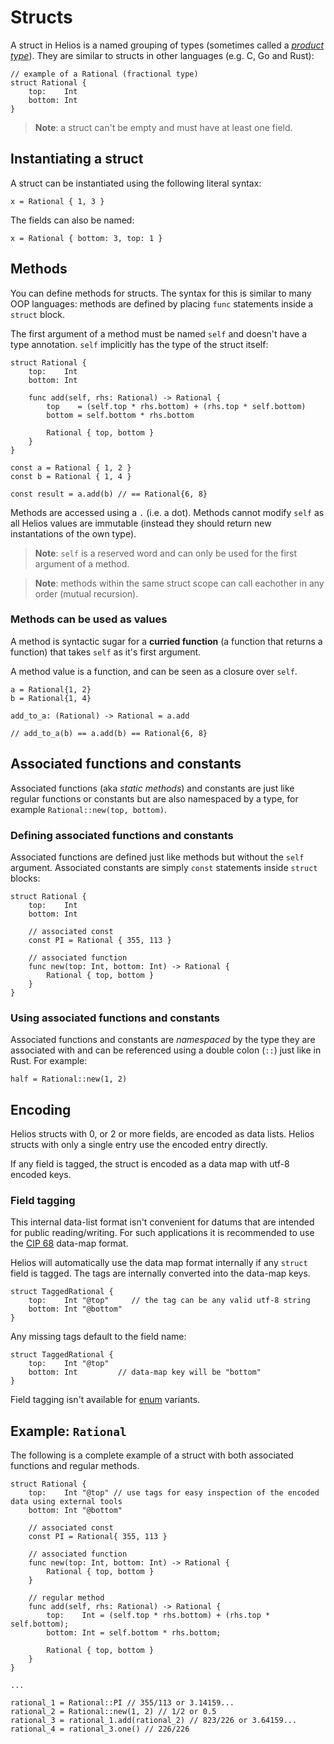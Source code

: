 # Structs

A struct in Helios is a named grouping of types (sometimes called a [*product type*](https://en.wikipedia.org/wiki/Product_type)). They are similar to structs in other languages (e.g. C, Go and Rust):

```helios
// example of a Rational (fractional type)
struct Rational {
    top:    Int
    bottom: Int
}
```

> **Note**: a struct can't be empty and must have at least one field.

## Instantiating a struct

A struct can be instantiated using the following literal syntax:

```helios
x = Rational { 1, 3 }
```

The fields can also be named:

```helios
x = Rational { bottom: 3, top: 1 }
```

## Methods

You can define methods for structs. The syntax for this is similar to many OOP languages: methods are defined by placing `func` statements inside a `struct` block.

The first argument of a method must be named `self` and doesn't have a type annotation. `self` implicitly has the type of the struct itself:
```helios
struct Rational {
    top:    Int
    bottom: Int

    func add(self, rhs: Rational) -> Rational {
        top    = (self.top * rhs.bottom) + (rhs.top * self.bottom)
        bottom = self.bottom * rhs.bottom

        Rational { top, bottom }
    }
}

const a = Rational { 1, 2 }
const b = Rational { 1, 4 }

const result = a.add(b) // == Rational{6, 8}
```

Methods are accessed using a `.` (i.e. a dot). Methods cannot modify `self` as all Helios values are immutable (instead they should return new instantations of the own type).

> **Note**: `self` is a reserved word and can only be used for the first argument of a method.

> **Note**: methods within the same struct scope can call eachother in any order (mutual recursion).

### Methods can be used as values
A method is syntactic sugar for a **curried function** (a function that returns a function) that takes `self` as it's first argument.

A method value is a function, and can be seen as a closure over `self`.

```helios
a = Rational{1, 2}
b = Rational{1, 4}

add_to_a: (Rational) -> Rational = a.add

// add_to_a(b) == a.add(b) == Rational{6, 8}
```


## Associated functions and constants

Associated functions (aka *static methods*) and constants are just like regular functions or constants but are also namespaced by a type, for example `Rational::new(top, bottom)`.

### Defining associated functions and constants

Associated functions are defined just like methods but without the `self` argument. Associated constants are simply `const` statements inside `struct` blocks:

```helios
struct Rational {
    top:    Int
    bottom: Int

	// associated const
	const PI = Rational { 355, 113 }

	// associated function
	func new(top: Int, bottom: Int) -> Rational {
		Rational { top, bottom }
	}
}
```

### Using associated functions and constants

Associated functions and constants are *namespaced* by the type they are associated with
and can be referenced using a double colon (`::`) just like in Rust.
For example:

```helios
half = Rational::new(1, 2)
```

## Encoding

Helios structs with 0, or 2 or more fields, are encoded as data lists. Helios structs with only a single entry use the encoded entry directly.

If any field is tagged, the struct is encoded as a data map with utf-8 encoded keys.

### Field tagging

This internal data-list format isn't convenient for datums that are intended for public reading/writing. For such applications it is recommended to use the [CIP 68](https://cips.cardano.org/cips/cip68/) data-map format.

Helios will automatically use the data map format internally if any `struct` field is tagged. The tags are internally converted into the data-map keys.

```helios
struct TaggedRational {
    top:    Int "@top"     // the tag can be any valid utf-8 string
    bottom: Int "@bottom"
}
```

Any missing tags default to the field name:

```helios
struct TaggedRational {
    top:    Int "@top"
    bottom: Int         // data-map key will be "bottom"
}
```

Field tagging isn't available for [enum](./enums.md) variants.

## Example: `Rational`

The following is a complete example of a struct with both associated functions and regular methods.

```helios
struct Rational {
    top:    Int "@top" // use tags for easy inspection of the encoded data using external tools
    bottom: Int "@bottom"

    // associated const
    const PI = Rational{ 355, 113 }

    // associated function
    func new(top: Int, bottom: Int) -> Rational {
        Rational { top, bottom }
    }

    // regular method
    func add(self, rhs: Rational) -> Rational {
        top:    Int = (self.top * rhs.bottom) + (rhs.top * self.bottom);
        bottom: Int = self.bottom * rhs.bottom;

        Rational { top, bottom }
    }
}

...

rational_1 = Rational::PI // 355/113 or 3.14159...
rational_2 = Rational::new(1, 2) // 1/2 or 0.5
rational_3 = rational_1.add(rational_2) // 823/226 or 3.64159...
rational_4 = rational_3.one() // 226/226
```